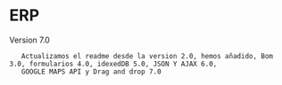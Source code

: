 # ERP
Version 7.0

       Actualizamos el readme desde la version 2.0, hemos añadido, Bom 3.0, formularios 4.0, idexedDB 5.0, JSON Y AJAX 6.0, 
       GOOGLE MAPS API y Drag and drop 7.0 